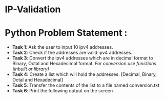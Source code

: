 # IP-Validation

# Python Problem Statement :

- **Task 1**: Ask the user to input 10 ipv4 addresses.
- **Task 2**: Check if the addresses are valid ipv4 addresses.
- **Task 3**: Convert the ipv4 addresses which are in decimal format to Binary, Octal and Hexadecimal format. *For conversion use functions (inbuilt or library)*
- **Task 4**: Create a list which will hold the addresses. [Decimal, Binary, Octal and Hexadecimal]
- **Task 5**: Transfer the contents of the list to a file named conversion.txt
- **Task 6**: Print the following output on the screen


